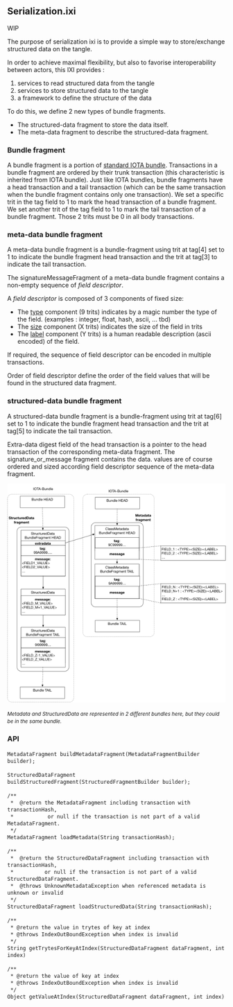 ## Serialization.ixi

WIP

The purpose of serialization ixi is to provide a simple way to store/exchange structured data on the tangle.

In order to achieve maximal flexibility, but also to favorise interoperability between actors, this IXI provides :
1. services to read structured data from the tangle
2. services to store structured data to the tangle
3. a framework to define the structure of the data

To do this, we define 2 new types of bundle fragments.

 - The structured-data fragment to store the data itself.
 - The meta-data fragment to describe the structured-data fragment.

### Bundle fragment

A bundle fragment is a portion of [standard IOTA bundle](https://docs.iota.org/docs/getting-started/0.1/introduction/what-is-a-bundle). Transactions in a bundle fragment are ordered by their trunk transaction (this characteristic is inherited from IOTA bundle). Just like IOTA bundles, bundle fragments have a head transaction and a tail transaction (which can be the same transaction when the bundle fragment contains only one transaction). We set a specific trit in the tag field to 1 to mark the head transaction of a bundle fragment. We set another trit of the tag field to 1 to mark the tail transaction of a bundle fragment. Those 2 trits must be 0 in all body transactions.

### meta-data bundle fragment

A meta-data bundle fragment is a bundle-fragment using trit at tag[4] set to 1 to indicate the bundle fragment head transaction and the trit at tag[3] to indicate the tail transaction. 

The signatureMessageFragment of a meta-data bundle fragment contains a non-empty sequence of *field descriptor*.

A *field descriptor* is composed of 3 components of fixed size:

- The <u>type</u> component (9 trits) indicates by a magic number the type of the field. (examples : integer, float, hash, ascii, ... tbd)
- The <u>size</u> component (X trits) indicates the size of the field in trits
- The <u>label</u> component (Y trits) is a human readable description  (ascii encoded) of the field.

 If required, the sequence of field descriptor can be encoded in multiple transactions.


Order of field descriptor define the order of the field values that will be found in the structured data fragment.


### structured-data bundle fragment

A structured-data bundle fragment is a bundle-fragment using trit at tag[6] set to 1 to indicate the bundle fragment head transaction and the trit at tag[5] to indicate the tail transaction. 

Extra-data digest field of the head transaction is a pointer to the head transaction of the corresponding meta-data fragment.
The signature_or_message fragment contains the data. values are of course ordered and sized according field descriptor sequence of the meta-data fragment.

![bundles](https://github.com/iotaledger/serialization.ixi/blob/master/docs/serialization.png?raw=true)

<small>*Metadata and StructuredData are represented in 2 different bundles here, but they could be in the same bundle.*</small>

### API


```
MetadataFragment buildMetadataFragment(MetadataFragmentBuilder builder);

StructuredDataFragment buildStructuredFragment(StructuredFragmentBuilder builder);

/**
 *  @return the MetadataFragment including transaction with transactionHash, 
 *           or null if the transaction is not part of a valid MetadataFragment. 
 */
MetadataFragment loadMetadata(String transactionHash);

/**
 *  @return the StructuredDataFragment including transaction with transactionHash, 
 *          or null if the transaction is not part of a valid StructuredDataFragment. 
 *  @throws UnknownMetadataException when referenced metadata is unknown or invalid
 */
StructuredDataFragment loadStructuredData(String transactionHash);

/**
 * @return the value in trytes of key at index
 * @throws IndexOutBoundException when index is invalid
 */
String getTrytesForKeyAtIndex(StructuredDataFragment dataFragment, int index)

/**
 * @return the value of key at index
 * @throws IndexOutBoundException when index is invalid
 */
Object getValueAtIndex(StructuredDataFragment dataFragment, int index)
```